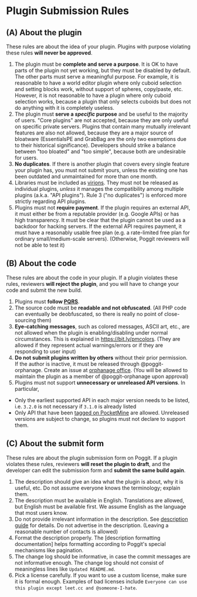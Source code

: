 # Plugin Submission Rules

## (A) About the plugin
These rules are about the idea of your plugin. Plugins with purpose violating these rules **will never be approved**.

1. The plugin must be **complete and serve a purpose**. It is OK to have parts of the plugin not yet working, but they must be disabled by default. The other parts must serve a meaningful purpose. For example, it is reasonable to have a world editor plugin where only cuboid selection and setting blocks work, without support of spheres, copy/paste, etc. However, it is not reasonable to have a plugin where only cuboid selection works, because a plugin that only selects cuboids but does not do anything with it is completely useless.
2. The plugin must **serve a *specific* purpose** and be useful to the majority of users. "Core plugins" are not accepted, because they are only useful on specific private servers. Plugins that contain many mutually irrelevant features are also not allowed, because they are a major source of bloatware (EssentialsPE and GrabBag are the only two exemptions due to their historical significance). Developers should strike a balance between "too bloated" and "too simple", because both are undesirable for users.
3. **No duplicates**. If there is another plugin that covers every single feature your plugin has, you must not submit yours, unless the existing one has been outdated and unmaintained for more than one month.
4. Libraries must be included as [virions](https://poggit.pmmp.io/virion). They must not be released as individual plugins, *unless* it manages the compatibility among multiple plugins (a.k.a. "API plugins"). Rule 3 ("no duplicates") is enforced more strictly regarding API plugins.
5. Plugins must not **require payment**. If the plugin requires an external API, it must either be from a reputable provider (e.g. Google APIs) or has high transparency. It must be clear that the plugin cannot be used as a backdoor for hacking servers. If the external API requires payment, it must have a reasonably usable free plan (e.g. a rate-limited free plan for ordinary small/medium-scale servers). (Otherwise, Poggit reviewers will not be able to test it)

## (B) About the code
These rules are about the code in your plugin. If a plugin violates these rules, reviewers **will reject the plugin**, and you will have to change your code and submit the new build.

1. Plugins must **follow [PQRS](pqrs.md)**.
2. The source code must be **readable and not obfuscated**. (All PHP code can eventually be deobfuscated, so there is really no point of close-sourcing them)
3. **Eye-catching messages**, such as colored messages, ASCII art, etc., are not allowed when the plugin is enabling/disabling under normal circumstances. This is explained in https://bit.ly/pmcolors. (They are allowed if they represent actual warnings/errors or if they are responding to user input)
4. **Do not submit plugins written by others** without their prior permission. If the author is inactive, it must be released through @poggit-orphanage. Create an issue at [orphanage office](https://github.com/poggit-orphanage/office/issues/new). (You will be allowed to maintain the plugin as a member of @poggit-orphanage upon approval)
5. Plugins must not support **unnecessary or unreleased API versions**. In particular,
  - Only the earliest supported API in each major version needs to be listed, i.e. `3.2.0` is not necessary if `3.1.0` is already listed
  - Only API that have been [tagged on PocketMine](https://github.com/pmmp/PocketMine-MP/releases) are allowed. Unreleased versions are subject to change, so plugins must not declare to support them.

## (C) About the submit form
These rules are about the plugin submission form on Poggit. If a plugin violates these rules, reviewers **will reset the plugin to draft**, and the developer can edit the submission form and **submit the same build again**.

1. The description should give an idea what the plugin is about, why it is useful, etc. Do not assume everyone knows the terminology; explain them.
2. The description must be available in English. Translations are allowed, but English must be available first. We assume English as the language that most users know.
3. Do not provide irrelevant information in the description. See [description guide](description-format.md) for details. Do not advertise in the description. (Leaving a reasonable number of contacts is allowed)
4. Format the description properly. The [description formatting documentation] helps formatting according to Poggit's special mechanisms like pagination.
5. The change log should be informative, in case the commit messages are not informative enough. The change log should not consist of meaningless lines like `Updated README.md`.
6. Pick a license carefully. If you want to use a custom license, make sure it is formal enough. Examples of bad licenses include `Everyone can use this plugin except leet.cc and @someone-I-hate`.
